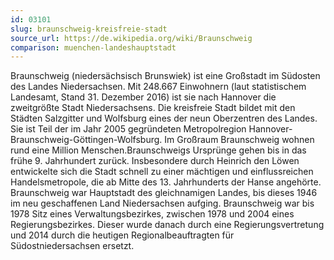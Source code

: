 ```yaml
---
id: 03101
slug: braunschweig-kreisfreie-stadt
source_url: https://de.wikipedia.org/wiki/Braunschweig
comparison: muenchen-landeshauptstadt
---
```


Braunschweig (niedersächsisch Brunswiek) ist eine Großstadt im Südosten des Landes Niedersachsen. Mit 248.667 Einwohnern (laut statistischem Landesamt, Stand 31. Dezember 2016) ist sie nach Hannover die zweitgrößte Stadt Niedersachsens. Die kreisfreie Stadt bildet mit den Städten Salzgitter und Wolfsburg eines der neun Oberzentren des Landes. Sie ist Teil der im Jahr 2005 gegründeten Metropolregion Hannover-Braunschweig-Göttingen-Wolfsburg. Im Großraum Braunschweig wohnen rund eine Million Menschen.Braunschweigs Ursprünge gehen bis in das frühe 9. Jahrhundert zurück. Insbesondere durch Heinrich den Löwen entwickelte sich die Stadt schnell zu einer mächtigen und einflussreichen Handelsmetropole, die ab Mitte des 13. Jahrhunderts der Hanse angehörte. Braunschweig war Hauptstadt des gleichnamigen Landes, bis dieses 1946 im neu geschaffenen Land Niedersachsen aufging. Braunschweig war bis 1978 Sitz eines Verwaltungsbezirkes, zwischen 1978 und 2004 eines Regierungsbezirkes. Dieser wurde danach durch eine Regierungsvertretung und 2014 durch die heutigen Regionalbeauftragten für Südostniedersachsen ersetzt.
